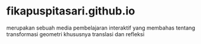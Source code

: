 # fikapuspitasari.github.io
merupakan sebuah media pembelajaran interaktif yang membahas tentang transformasi geometri khususnya translasi dan refleksi 
